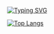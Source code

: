 
<a href="https://git.io/typing-svg"><img src="https://readme-typing-svg.demolab.com?font=Fira+Code&duration=5002&pause=100&color=008100&random=false&width=700&lines=Hi+there!+I'am+Leonid+frontend+developer" alt="Typing SVG" /></a>
<!--most popular language viget-->
[![Top Langs](https://github-readme-stats.vercel.app/api/top-langs/?username=Leonidtemniy&layout=compact)](https://github.com/Leonidtemniy/github-readme-stats)







<!--
**Leonidtemniy/Leonidtemniy** is a ✨ _special_ ✨ repository because its `README.md` (this file) appears on your GitHub profile.

Here are some ideas to get you started:

- 🔭 I’m currently working on ...
- 🌱 I’m currently learning ...
- 👯 I’m looking to collaborate on ...
- 🤔 I’m looking for help with ...
- 💬 Ask me about ...
- 📫 How to reach me: ...
- 😄 Pronouns: ...
- ⚡ Fun fact: ...
-->
